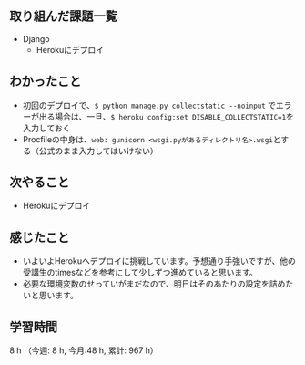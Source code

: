 ## 取り組んだ課題一覧
- Django
    - Herokuにデプロイ

## わかったこと
- 初回のデプロイで、`$ python manage.py collectstatic --noinput` でエラーが出る場合は、一旦、`$ heroku config:set DISABLE_COLLECTSTATIC=1`を入力しておく
- Procfileの中身は、`web: gunicorn <wsgi.pyがあるディレクトリ名>.wsgi`とする（公式のまま入力してはいけない）

## 次やること
- Herokuにデプロイ    

## 感じたこと
- いよいよHerokuへデプロイに挑戦しています。予想通り手強いですが、他の受講生のtimesなどを参考にして少しずつ進めていると思います。
- 必要な環境変数のせっていがまだなので、明日はそのあたりの設定を詰めたいと思います。
    
## 学習時間
8 h （今週: 8 h, 今月:48 h, 累計: 967 h）
